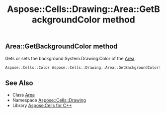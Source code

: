 ﻿---
title: Aspose::Cells::Drawing::Area::GetBackgroundColor method
linktitle: GetBackgroundColor
second_title: Aspose.Cells for C++ API Reference
description: 'Aspose::Cells::Drawing::Area::GetBackgroundColor method. Gets or sets the background System.Drawing.Color of the Area in C++.'
type: docs
weight: 600
url: /cpp/aspose.cells.drawing/area/getbackgroundcolor/
---
## Area::GetBackgroundColor method


Gets or sets the background System.Drawing.Color of the [Area](../).

```cpp
Aspose::Cells::Color Aspose::Cells::Drawing::Area::GetBackgroundColor()
```

## See Also

* Class [Area](../)
* Namespace [Aspose::Cells::Drawing](../../)
* Library [Aspose.Cells for C++](../../../)
